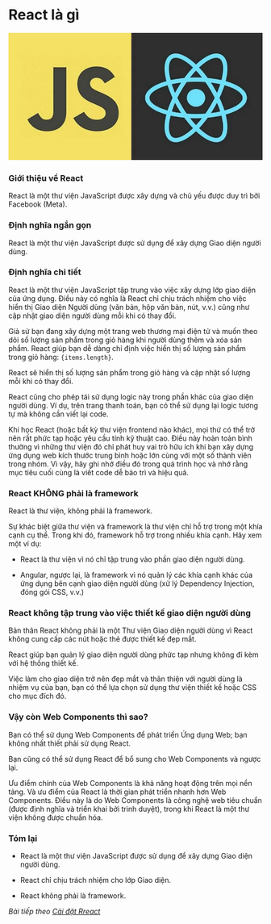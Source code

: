 # React là gì

![Create-HTML-1](images/ss1.webp) 

### Giới thiệu về React

React là một thư viện JavaScript được xây dựng và chủ yếu được duy trì bởi Facebook (Meta).

### Định nghĩa ngắn gọn

React là một thư viện JavaScript được sử dụng để xây dựng Giao diện người dùng.

### Định nghĩa chi tiết 

React là một thư viện JavaScript tập trung vào việc xây dựng lớp giao diện của ứng dụng. Điều này có nghĩa là React chỉ chịu trách nhiệm cho việc hiển thị Giao diện Người dùng (văn bản, hộp văn bản, nút, v.v.) cũng như cập nhật giao diện người dùng mỗi khi có thay đổi.

Giả sử bạn đang xây dựng một trang web thương mại điện tử và muốn theo dõi số lượng sản phẩm trong giỏ hàng khi người dùng thêm và xóa sản phẩm. React giúp bạn dễ dàng chỉ định việc hiển thị số lượng sản phẩm trong giỏ hàng: `{items.length}`.

React sẽ hiển thị số lượng sản phẩm trong giỏ hàng và cập nhật số lượng mỗi khi có thay đổi.

React cũng cho phép tái sử dụng logic này trong phần khác của giao diện người dùng. Ví dụ, trên trang thanh toán, bạn có thể sử dụng lại logic tương tự mà không cần viết lại code.

Khi học React (hoặc bất kỳ thư viện frontend nào khác), mọi thứ có thể trở nên rất phức tạp hoặc yêu cầu tính kỹ thuật cao. Điều này hoàn toàn bình thường vì những thư viện đó chỉ phát huy vai trò hữu ích khi bạn xây dựng ứng dụng web kích thước trung bình hoặc lớn cùng với một số thành viên trong nhóm. Vì vậy, hãy ghi nhớ điều đó trong quá trình học và nhớ rằng mục tiêu cuối cùng là viết code dễ bảo trì và hiệu quả.

### React KHÔNG phải là framework

React là thư viện, không phải là framework.

Sự khác biệt giữa thư viện và framework là thư viện chỉ hỗ trợ trong một khía cạnh cụ thể. Trong khi đó, framework hỗ trợ trong nhiều khía cạnh. Hãy xem một ví dụ:

- React là thư viện vì nó chỉ tập trung vào phần giao diện người dùng.

- Angular, ngược lại, là framework vì nó quản lý các khía cạnh khác của ứng dụng bên cạnh giao diện người dùng (xử lý Dependency Injection, đóng gói CSS, v.v.)

### React không tập trung vào việc thiết kế giao diện người dùng 

Bản thân React không phải là một Thư viện Giao diện người dùng vì React không cung cấp các nút hoặc thẻ được thiết kế đẹp mắt.

React giúp bạn quản lý giao diện người dùng phức tạp nhưng không đi kèm với hệ thống thiết kế.

Việc làm cho giao diện trở nên đẹp mắt và thân thiện với người dùng là nhiệm vụ của bạn, bạn có thể lựa chọn sử dụng thư viện thiết kế hoặc CSS cho mục đích đó.

### Vậy còn Web Components thì sao?
Bạn có thể sử dụng Web Components để phát triển Ứng dụng Web; bạn không nhất thiết phải sử dụng React.

Bạn cũng có thể sử dụng React để bổ sung cho Web Components và ngược lại.

Ưu điểm chính của Web Components là khả năng hoạt động trên mọi nền tảng. Và ưu điểm của React là thời gian phát triển nhanh hơn Web Components. Điều này là do Web Components là công nghệ web tiêu chuẩn (được định nghĩa và triển khai bởi trình duyệt), trong khi React là một thư viện không được chuẩn hóa.

### Tóm lại

- React là một thư viện JavaScript được sử dụng để xây dựng Giao diện người dùng.

- React chỉ chịu trách nhiệm cho lớp Giao diện.

- React không phải là framework.


*Bài tiếp theo [Cài đặt Rreact](/lesson/session/session_2_react_setup.md)*
